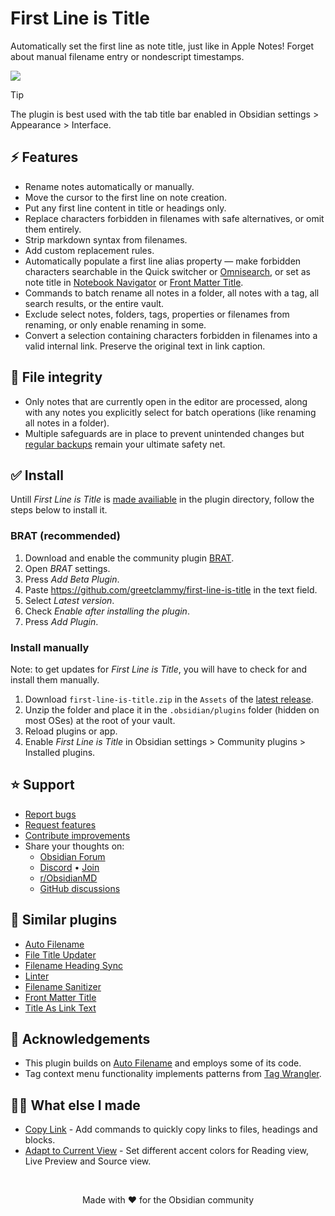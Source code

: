 # First Line is Title

Automatically set the first line as note title, just like in Apple Notes! Forget about manual filename entry or nondescript timestamps.

![](https://github.com/user-attachments/assets/eed638e0-f695-4fdd-a0a6-2ace66585d58)

> [!TIP]
> The plugin is best used with the tab title bar enabled in Obsidian settings > Appearance > Interface.

## ⚡ Features

- Rename notes automatically or manually.
- Move the cursor to the first line on note creation.
- Put any first line content in title or headings only.
- Replace characters forbidden in filenames with safe alternatives, or omit them entirely.
- Strip markdown syntax from filenames.
- Add custom replacement rules.
- Automatically populate a first line alias property — make forbidden characters searchable in the Quick switcher or [Omnisearch](https://obsidian.md/plugins?id=omnisearch), or set as note title in [Notebook Navigator](https://obsidian.md/plugins?id=notebook-navigator) or [Front Matter Title](https://obsidian.md/plugins?id=obsidian-front-matter-title-plugin).
- Commands to batch rename all notes in a folder, all notes with a tag, all search results, or the entire vault.
- Exclude select notes, folders, tags, properties or filenames from renaming, or only enable renaming in some.
- Convert a selection containing characters forbidden in filenames into a valid internal link. Preserve the original text in link caption.

## 🔏 File integrity

- Only notes that are currently open in the editor are processed, along with any notes you explicitly select for batch operations (like renaming all notes in a folder).
- Multiple safeguards are in place to prevent unintended changes but [regular backups](https://help.obsidian.md/backup) remain your ultimate safety net.

## ✅ Install

Untill _First Line is Title_ is [made availiable](https://github.com/obsidianmd/obsidian-releases/pull/7429) in the plugin directory, follow the steps below to install it.

### BRAT (recommended)

1. Download and enable the community plugin [BRAT](https://obsidian.md/plugins?id=obsidian42-brat).
2. Open _BRAT_ settings.
3. Press _Add Beta Plugin_.
4. Paste https://github.com/greetclammy/first-line-is-title in the text field.
5. Select _Latest version_.
6. Check _Enable after installing the plugin_.
7. Press _Add Plugin_.

### Install manually

Note: to get updates for _First Line is Title_, you will have to check for and install them manually.

1. Download `first-line-is-title.zip` in the `Assets` of the [latest release](https://github.com/greetclammy/first-line-is-title/releases).
2. Unzip the folder and place it in the `.obsidian/plugins` folder (hidden on most OSes) at the root of your vault.
3. Reload plugins or app.
4. Enable _First Line is Title_ in Obsidian settings > Community plugins > Installed plugins.

## ⭐️ Support

- [Report bugs](https://github.com/greetclammy/first-line-is-title/issues)
- [Request features](https://github.com/greetclammy/first-line-is-title/issues)
- [Contribute improvements](https://github.com/greetclammy/first-line-is-title/pulls)
- Share your thoughts on:
  - [Obsidian Forum](https://forum.obsidian.md/t/plugin-to-automatically-copy-first-line-in-note-to-note-title/103558)
  - [Discord](https://discord.com/channels/686053708261228577/707816848615407697) • [Join](https://discord.com/invite/obsidianmd)
  - [r/ObsidianMD](https://www.reddit.com/r/ObsidianMD/comments/1nwmq0x/comment/nhm2x61/)
  - [GitHub discussions](https://github.com/greetclammy/first-line-is-title/discussions)

## 👀 Similar plugins

- [Auto Filename](https://obsidian.md/plugins?id=auto-filename)
- [File Title Updater](https://obsidian.md/plugins?id=file-title-updater)
- [Filename Heading Sync](https://obsidian.md/plugins?id=obsidian-filename-heading-sync)
- [Linter](https://obsidian.md/plugins?id=obsidian-linter)
- [Filename Sanitizer](https://github.com/devHudi/obsidian-filename-sanitizer)
- [Front Matter Title](https://obsidian.md/plugins?id=obsidian-front-matter-title-plugin)
- [Title As Link Text](https://obsidian.md/plugins?id=title-as-link-text)

## 🙏 Acknowledgements

- This plugin builds on [Auto Filename](https://github.com/rcsaquino/obsidian-auto-filename) and employs some of its code.
- Tag context menu functionality implements patterns from [Tag Wrangler](https://github.com/pjeby/tag-wrangler).

## 👨‍💻 What else I made

- [Copy Link](https://github.com/greetclammy/copy-link) - Add commands to quickly copy links to files, headings and blocks.
- [Adapt to Current View](https://github.com/greetclammy/adapt-to-current-view/) - Set different accent colors for Reading view, Live Preview and Source view.

<br>

<p align="center">Made with ❤️ for the Obsidian community</p>
